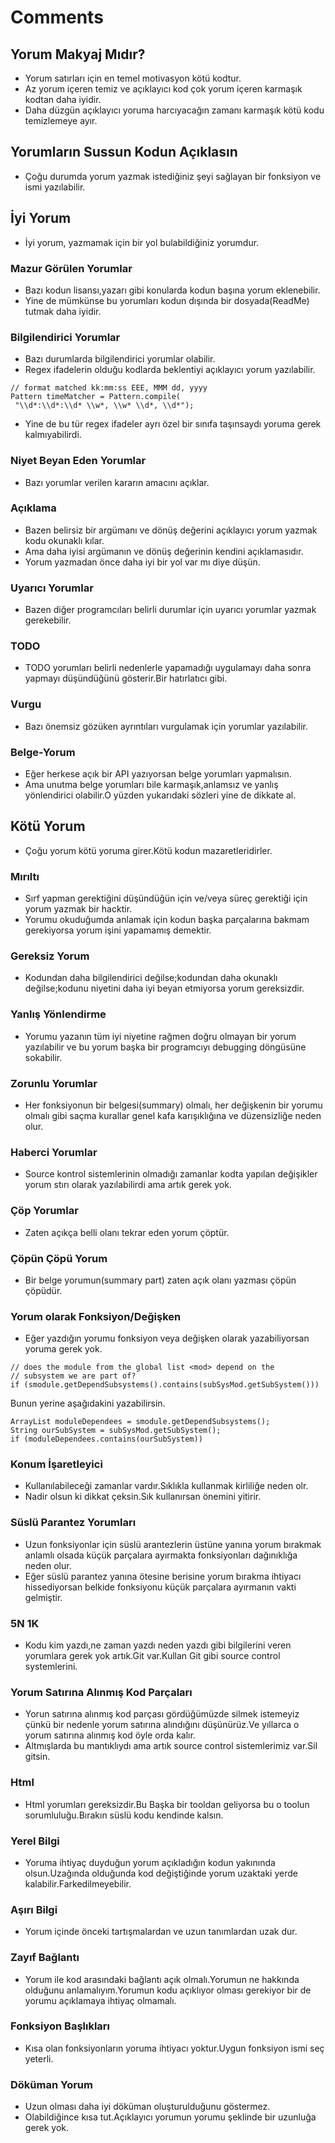 # Comments
## Yorum Makyaj Mıdır?
- Yorum satırları için en temel motivasyon kötü kodtur.
- Az yorum içeren temiz ve açıklayıcı kod çok yorum içeren karmaşık kodtan daha iyidir.
- Daha düzgün açıklayıcı yoruma harcıyacağın zamanı karmaşık kötü kodu temizlemeye ayır.
## Yorumların Sussun Kodun Açıklasın
- Çoğu durumda yorum yazmak istediğiniz şeyi sağlayan bir fonksiyon ve ismi yazılabilir.
## İyi Yorum
- İyi yorum, yazmamak için bir yol bulabildiğiniz yorumdur.
### Mazur Görülen Yorumlar
- Bazı kodun lisansı,yazarı gibi konularda kodun başına yorum eklenebilir.
- Yine de mümkünse bu yorumları kodun dışında bir dosyada(ReadMe) tutmak daha iyidir.
### Bilgilendirici Yorumlar
- Bazı durumlarda bilgilendirici yorumlar olabilir.
- Regex ifadelerin olduğu kodlarda beklentiyi açıklayıcı yorum yazılabilir.
```
// format matched kk:mm:ss EEE, MMM dd, yyyy
Pattern timeMatcher = Pattern.compile(
 "\\d*:\\d*:\\d* \\w*, \\w* \\d*, \\d*");
```
- Yine de bu tür regex ifadeler ayrı özel bir sınıfa taşınsaydı yoruma gerek kalmıyabilirdi.
### Niyet Beyan Eden Yorumlar
- Bazı yorumlar verilen kararın amacını açıklar.
### Açıklama
- Bazen belirsiz bir argümanı ve dönüş değerini açıklayıcı yorum yazmak kodu okunaklı kılar.
- Ama daha iyisi argümanın ve dönüş değerinin kendini açıklamasıdır.
- Yorum yazmadan önce daha iyi bir yol var mı diye düşün.
### Uyarıcı Yorumlar
- Bazen diğer programcıları belirli durumlar için uyarıcı yorumlar yazmak gerekebilir.
### TODO
- TODO yorumları belirli nedenlerle yapamadığı uygulamayı daha sonra yapmayı düşündüğünü gösterir.Bir hatırlatıcı gibi.
### Vurgu
- Bazı önemsiz gözüken ayrıntıları vurgulamak için yorumlar yazılabilir.
### Belge-Yorum
- Eğer herkese açık bir API yazıyorsan belge yorumları yapmalısın.
- Ama unutma belge yorumları bile karmaşık,anlamsız ve yanlış yönlendirici olabilir.O yüzden yukarıdaki sözleri yine de dikkate al.
## Kötü Yorum
- Çoğu yorum kötü yoruma girer.Kötü kodun mazaretleridirler.
### Mırıltı
- Sırf yapman gerektiğini düşündüğün için ve/veya süreç gerektiği için yorum yazmak bir hacktir.
- Yorumu okuduğumda anlamak için kodun başka parçalarına bakmam gerekiyorsa yorum işini yapamamış demektir.
### Gereksiz Yorum
- Kodundan daha bilgilendirici değilse;kodundan daha okunaklı değilse;kodunu niyetini daha iyi beyan etmiyorsa yorum gereksizdir.
### Yanlış Yönlendirme
- Yorumu yazanın tüm iyi niyetine rağmen doğru olmayan bir yorum yazılabilir ve bu yorum başka bir programcıyı debugging döngüsüne sokabilir.
### Zorunlu Yorumlar
- Her fonksiyonun bir belgesi(summary) olmalı, her değişkenin bir yorumu olmalı gibi saçma kurallar genel kafa karışıklığına ve düzensizliğe neden olur.
### Haberci Yorumlar
- Source kontrol sistemlerinin olmadığı zamanlar kodta yapılan değişikler yorum stırı olarak yazılabilirdi ama artık gerek yok.
### Çöp Yorumlar
- Zaten açıkça belli olanı tekrar eden yorum çöptür.
### Çöpün Çöpü Yorum
- Bir belge yorumun(summary part) zaten açık olanı yazması çöpün çöpüdür.
### Yorum olarak Fonksiyon/Değişken
- Eğer yazdığın yorumu fonksiyon veya değişken olarak yazabiliyorsan yoruma gerek yok.
```
// does the module from the global list <mod> depend on the
// subsystem we are part of?
if (smodule.getDependSubsystems().contains(subSysMod.getSubSystem()))
```
Bunun yerine aşağıdakini yazabilirsin.
```
ArrayList moduleDependees = smodule.getDependSubsystems();
String ourSubSystem = subSysMod.getSubSystem();
if (moduleDependees.contains(ourSubSystem))
```
### Konum İşaretleyici
- Kullanılabileceği zamanlar vardır.Sıklıkla kullanmak kirliliğe neden olr.
- Nadir olsun ki dikkat çeksin.Sık kullanırsan önemini yitirir.
### Süslü Parantez Yorumları
- Uzun fonksiyonlar için süslü arantezlerin üstüne yanına yorum bırakmak anlamlı olsada küçük parçalara ayırmakta fonksiyonları dağınıklığa neden olur.
- Eğer süslü parantez yanına ötesine berisine yorum bırakma ihtiyacı hissediyorsan belkide fonksiyonu küçük parçalara ayırmanın vakti gelmiştir.
### 5N 1K
- Kodu kim yazdı,ne zaman yazdı neden yazdı gibi bilgilerini veren yorumlara gerek yok artık.Git var.Kullan Git gibi source control systemlerini.
### Yorum Satırına Alınmış Kod Parçaları
- Yorun satırına alınmış kod parçası gördüğümüzde silmek istemeyiz çünkü bir nedenle yorum satırına alındığını düşünürüz.Ve yıllarca o yorum satırına alınmış kod öyle orda kalır.
- Altmışlarda bu mantıklıydı ama artık source control sistemlerimiz var.Sil gitsin.
### Html
- Html yorumları gereksizdir.Bu Başka bir tooldan geliyorsa bu o toolun sorumluluğu.Bırakın süslü kodu kendinde kalsın.
### Yerel Bilgi
- Yoruma ihtiyaç duyduğun yorum açıkladığın kodun yakınında olsun.Uzağında olduğunda kod değiştiğinde yorum uzaktaki yerde kalabilir.Farkedilmeyebilir.
### Aşırı Bilgi
- Yorum içinde önceki tartışmalardan ve uzun tanımlardan uzak dur.
### Zayıf Bağlantı
- Yorum ile kod arasındaki bağlantı açık olmalı.Yorumun ne hakkında olduğunu anlamalıyım.Yorumun kodu açıklıyor olması gerekiyor bir de yorumu açıklamaya ihtiyaç olmamalı.
### Fonksiyon Başlıkları
- Kısa olan fonksiyonların yoruma ihtiyacı yoktur.Uygun fonksiyon ismi seç yeterli.
### Döküman Yorum
- Uzun olması daha iyi döküman oluşturulduğunu göstermez.
- Olabildiğince kısa tut.Açıklayıcı yorumun yorumu şeklinde bir uzunluğa gerek yok.